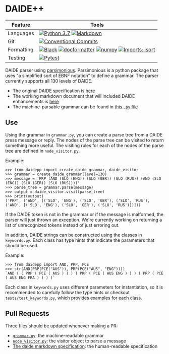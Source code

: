 # DAIDE++

| Feature | Tools |
|---|---|
| Languages | [![Python 3.7](https://img.shields.io/badge/Python-3.7-3776AB?logo=python&logoColor=ffdd54)](https://www.python.org/downloads/release/python-370/) [![Markdown](https://img.shields.io/badge/markdown-%23000000.svg?logo=markdown&logoColor=white)](https://daringfireball.net/projects/markdown/) |
| Git | [![Conventional Commits](https://img.shields.io/badge/Conventional%20Commits-1.0.0-%23FE5196?logo=conventionalcommits&logoColor=white)](https://conventionalcommits.org) |
| Formatting | [![Black](https://img.shields.io/badge/Code%20Style-black-000000)](https://github.com/psf/black) [![docformatter](https://img.shields.io/badge/Docstring%20Formatter-docformatter-fedcba.svg)](https://github.com/PyCQA/docformatter) [![numpy](https://img.shields.io/badge/Docstring%20Style-numpy-459db9.svg)](https://numpydoc.readthedocs.io/en/latest/format.html) [![Imports: isort](https://img.shields.io/badge/%20Imports-isort-%231674b1?style=flat&labelColor=ef8336)](https://pycqa.github.io/isort/) |
| Testing | [![Pytest](https://img.shields.io/badge/pytest-%23000000.svg?logo=pytest)](https://docs.pytest.org/)

DAIDE parser using [parsimonious](https://github.com/erikrose/parsimonious). Parsimonious is a python package that uses "a simplified sort of EBNF notation" to define a grammar. The parser currently supports all 130 levels of DAIDE.

- The original DAIDE specification is [here](daide-syntax.pdf)
- The working markdown document that will included DAIDE enhancements is [here](daide-specification.md)
- The machine-parsable grammar can be found in [this `.py` file](./src/daidepp/grammar.py)

## Use

Using the grammar in `grammar.py`, you can create a parse tree from a DAIDE press message or reply. The nodes of the parse tree can be visited to return something more useful. The visiting rules for each of the nodes of the parse tree are defined in `node_visitor.py`.

Example:

```python3
>>> from daidepp import create_daide_grammar, daide_visitor
>>> grammar = create_daide_grammar(level=130)
>>> message = 'PRP (AND (SLO (ENG)) (SLO (GER)) (SLO (RUS)) (AND (SLO (ENG)) (SLO (GER)) (SLO (RUS))))'
>>> parse_tree = grammar.parse(message)
>>> output = daide_visitor.visit(parse_tree)
>>> print(output)
('PRP', ('AND', [('SLO', 'ENG'), ('SLO', 'GER'), ('SLO', 'RUS'), ('AND', [('SLO', 'ENG'), ('SLO', 'GER'), ('SLO', 'RUS')])]))
```

If the DAIDE token is not in the grammar or if the message is malformed, the parser will just thrown an exception. We're currently working on returning a list of unrecognized tokens instead of just erroring out.


In addition, DAIDE strings can be constructed using the classes in `keywords.py`. Each class has type hints that indicate the parameters that should be used.

Example:

```python3
>>> from daidepp import AND, PRP, PCE
>>> str(AND(PRP(PCE("AUS")), PRP(PCE("AUS", "ENG"))))
`AND ( ( PRP ( PCE ( AUS ) ) ) ( PRP ( PCE ( AUS ENG ) ) ) ( PRP ( PCE ( AUS ENG FRA ) ) ) )`
 ```
Each class in `keywords.py` uses different parameters for instantiation, so it is recommended to carefully follow the type hints or checkout `tests/test_keywords.py`, which provides examples for each class. 

## Pull Requests

Three files should be updated whenever making a PR:

- [`grammar.py`](./src/daidepp/grammar.py): the machine-readable grammar
- [`node_visitor.py`](./src/daidepp/node_visitor.py): the visitor object to parse a message
- [The daide markdown specification](./daide-specification.md): the human-readable specification
